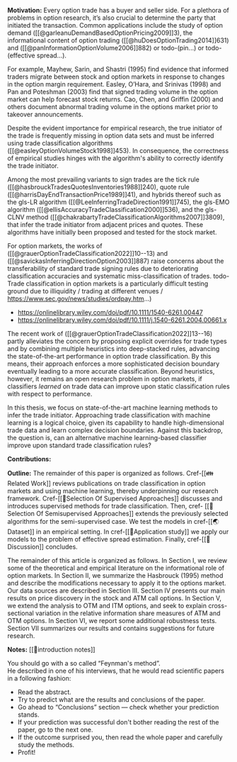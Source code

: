 **Motivation:**
Every option trade has a buyer and seller side. For a plethora of problems in option research, it’s also crucial to determine the party that initiated the transaction.  Common applications include the study of option demand ([[@garleanuDemandBasedOptionPricing2009]]3), the informational content of option trading ([[@huDoesOptionTrading2014]]631) and ([[@panInformationOptionVolume2006]]882) or todo-(pin...) or todo-(effective spread...). 

For example, Mayhew, Sarin, and Shastri (1995) find evidence that informed traders migrate between stock and option markets in response to changes in the option margin requirement. Easley, O’Hara, and Srinivas (1998) and Pan and Poteshman (2003) find that signed trading volume in the option market can help forecast stock returns. Cao, Chen, and Griffin (2000) and others document abnormal trading volume in the options market prior to takeover announcements.

Despite the evident importance for empirical research, the true initiator of the trade is frequently missing in option data sets and must be inferred using trade classification algorithms ([[@easleyOptionVolumeStock1998]]453). In consequence, the correctness of empirical studies hinges with the algorithm's ability to correctly identify the trade initiator.  

Among the most prevailing variants to sign trades are the tick rule ([[@hasbrouckTradesQuotesInventories1988]]240), quote rule ([[@harrisDayEndTransactionPrice1989]]41), and hybrids thereof such as the gls-LR algorithm ([[@LeeInferringTradeDirection1991]]745), the gls-EMO algorithm ([[@ellisAccuracyTradeClassification2000]]536), and the gls-CLNV method ([[@chakrabartyTradeClassificationAlgorithms2007]]3809), that infer the trade initiator from adjacent prices and quotes. These algorithms have initially been proposed and tested for the stock market. 

For option markets, the works of ([[@grauerOptionTradeClassification2022]]10--13) and ([[@savickasInferringDirectionOption2003]]887) raise concerns about the transferability of standard trade signing rules due to deteriorating classification accuracies and systematic miss-classification of trades.  todo-Trade classification in option markets is a particularly difficult testing ground due to illiquidity / trading at different venues / https://www.sec.gov/news/studies/ordpay.htm...)
- https://onlinelibrary.wiley.com/doi/pdf/10.1111/1540-6261.00447
- https://onlinelibrary.wiley.com/doi/pdf/10.1111/j.1540-6261.2004.00661.x

The recent work of ([[@grauerOptionTradeClassification2022]]13--16) partly alleviates the concern by proposing explicit overrides for trade types and by combining multiple heuristics into deep-stacked rules, advancing the state-of-the-art performance in option trade classification. By this means, their approach enforces a more sophisticated decision boundary eventually leading to a more accurate classification. Beyond heuristics, however, it remains an open research problem in option markets, if classifiers *learned* on trade data can improve upon static classification rules with respect to performance.

In this thesis, we focus on state-of-the-art machine learning methods to infer the trade initiator. Approaching trade classification with machine learning is a logical choice, given its capability to handle high-dimensional trade data and learn complex decision boundaries. Against this backdrop, the question is, can an alternative machine learning-based classifier improve upon standard trade classification rules?

**Contributions:**


**Outline:**
The remainder of this paper is organized as follows. Cref-[[👪Related Work]] reviews publications on trade classification in option markets and using machine learning, thereby underpinning our research framework. Cref-[[🍪Selection Of Supervised Approaches]] discusses and introduces supervised methods for trade classification. Then, cref- [[🍪Selection Of Semisupervised Approaches]] extends the previously selected algorithms for the semi-supervised case. We test the models in cref-[[🌏Dataset]] in an empirical setting. In cref-[[🍕Application study]]  we apply our models to the problem of effective spread estimation. Finally, cref-[[🧓Discussion]] concludes.

The remainder of this article is organized as follows. In Section I, we review
some of the theoretical and empirical literature on the informational role of
option markets. In Section II, we summarize the Hasbrouck (1995) method and
describe the modifications necessary to apply it to the options market. Our data
sources are described in Section III. Section IV presents our main results on
price discovery in the stock and ATM call options. In Section V, we extend the
analysis to OTM and ITM options, and seek to explain cross-sectional variation
in the relative information share measures of ATM and OTM options. In Section
VI, we report some additional robustness tests. Section VII summarizes our
results and contains suggestions for future research.

**Notes:**
[[👶introduction notes]]

You should go with a so called “Feynman's method”.  
He described in one of his interviews, that he would read scientific papers in a following fashion:

- Read the abstract.
- Try to predict what are the results and conclusions of the paper.
- Go ahead to “Conclusions” section — check whether your prediction stands.
- If your prediction was successful don't bother reading the rest of the paper, go to the next one.
- If the outcome surprised you, then read the whole paper and carefully study the methods.
- Profit!








